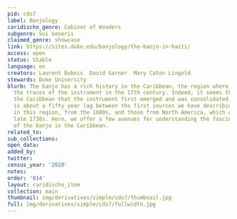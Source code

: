 ```yaml
---
pid: cds7
label: Banjology
caridischo_genre: Cabinet of Wonders
subgenre: Sui Generis
claimed_genre: showcase
link: https://sites.duke.edu/banjology/the-banjo-in-haiti/
access: open
status: Stable
language: en
creators: Laurent Dubois  David Garner  Mary Caton Lingold
stewards: Duke University
blurb: The banjo has a rich history in the Caribbean, the region where we first find
  the traces of the instrument in the 17th century. Indeed, it seems that it is in
  the Caribbean that the instrument first emerged and was consolidated, for there
  is about a fifty year lag between the first sources we have describing the instrument
  in this region, from the 1680s, and those from North America, which are from the
  late 1730s. Here, we offer a few avenues for understanding the fascinating history
  of the banjo in the Caribbean.
related_to:
sub_collections:
open_data:
added_by:
twitter:
census_year: '2020'
notes:
order: '014'
layout: caridischo_item
collection: main
thumbnail: img/derivatives/simple/cds7/thumbnail.jpg
full: img/derivatives/simple/cds7/fullwidth.jpg
---
```

